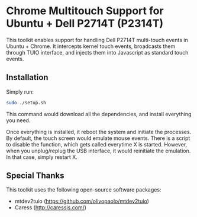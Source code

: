 Chrome Multitouch Support for Ubuntu + Dell P2714T (P2314T)
=============

This toolkit enables support for handling Dell P2714T multi-touch events in Ubuntu + Chrome.
It intercepts kernel touch events, broadcasts them through TUIO interface, and injects them into Javascript as standard touch events.

Installation
-------

Simply run:
``` sh
sudo ./setup.sh
```

This command would download all the dependencies, and install everything you need.

Once everything is installed, it reboot the system and initiate the processes. By default, the touch screen would emulate mouse events. There is a script to disable the function, which gets called everytime X is started. However, when you unplug/replug the USB interface, it would reinitiate the emulation. In that case, simply restart X.


Special Thanks
-----------------

This toolkit uses the following open-source software packages:

* mtdev2tuio (https://github.com/olivopaolo/mtdev2tuio)
* Caress (http://caressjs.com/)
